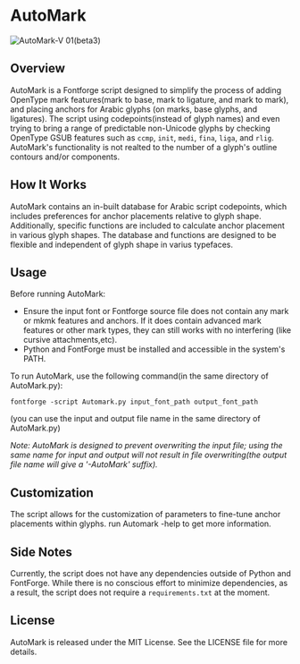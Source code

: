 # AutoMark

![AutoMark-V 01(beta3)](https://github.com/fontamin/AutoMark/assets/60272266/47e1997c-2da6-4381-96dc-3b8206549a46)

## Overview
AutoMark is a Fontforge script designed to simplify the process of adding OpenType mark features(mark to base, mark to ligature, and mark to mark), and placing anchors for Arabic glyphs (on marks, base glyphs, and ligatures). The script using codepoints(instead of glyph names) and even trying to bring a range of predictable non-Unicode glyphs by checking OpenType GSUB features such as `ccmp`, `init`, `medi`, `fina`, `liga`, and `rlig`. AutoMark's functionality is not realted to the number of a glyph's outline contours and/or components.

## How It Works
AutoMark contains an in-built database for Arabic script codepoints, which includes preferences for anchor placements relative to glyph shape. Additionally, specific functions are included to calculate anchor placement in various glyph shapes. The database and functions are designed to be flexible and independent of glyph shape in varius typefaces.

## Usage

Before running AutoMark:
- Ensure the input font or Fontforge source file does not contain any mark or mkmk features and anchors. If it does contain advanced mark features or other mark types, they can still works with no interfering (like cursive attachments,etc).
- Python and FontForge must be installed and accessible in the system's PATH.

To run AutoMark, use the following command(in the same directory of AutoMark.py):
```
fontforge -script Automark.py input_font_path output_font_path
```
(you can use the input and output file name in the same directory of AutoMark.py)

*Note: AutoMark is designed to prevent overwriting the input file; using the same name for input and output will not result in file overwriting(the output file name will give a '-AutoMark' suffix).*

## Customization
The script allows for the customization of parameters to fine-tune anchor placements within glyphs. run Automark -help
to get more information.

## Side Notes
Currently, the script does not have any dependencies outside of Python and FontForge. While there is no conscious effort to minimize dependencies, as a result, the script does not require a `requirements.txt` at the moment.

## License
AutoMark is released under the MIT License. See the LICENSE file for more details.
